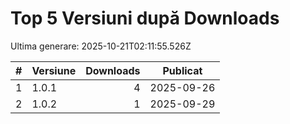 # Top 5 Versiuni după Downloads

Ultima generare: 2025-10-21T02:11:55.526Z

| # | Versiune | Downloads | Publicat |
| - | - | -: | - |
| 1 | 1.0.1 | 4 | 2025-09-26 |
| 2 | 1.0.2 | 1 | 2025-09-29 |
